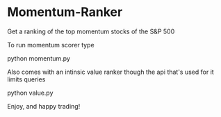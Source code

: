 # Momentum-Ranker
Get a ranking of the top momentum stocks of the S&amp;P 500


To run momentum scorer type 

python momentum.py

Also comes with an intinsic value ranker though the api that's used for it limits queries

python value.py

Enjoy, and happy trading!
